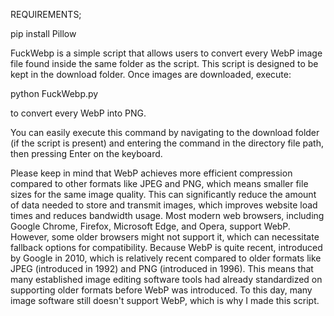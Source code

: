REQUIREMENTS;

pip install Pillow

FuckWebp is a simple script that allows users to convert every WebP image file found inside the same folder as the script. 
This script is designed to be kept in the download folder. Once images are downloaded, execute:

python FuckWebp.py

to convert every WebP into PNG.

You can easily execute this command by navigating to the download folder (if the script is present)
and entering the command in the directory file path, then pressing Enter on the keyboard.

Please keep in mind that WebP achieves more efficient compression compared to other formats like JPEG and PNG, which means smaller file sizes for the same image quality. This can significantly reduce the amount of data needed to store and transmit images, which improves website load times and reduces bandwidth usage. Most modern web browsers, including Google Chrome, Firefox, Microsoft Edge, and Opera, support WebP. However, some older browsers might not support it, which can necessitate fallback options for compatibility. Because WebP is quite recent, introduced by Google in 2010, which is relatively recent compared to older formats like JPEG (introduced in 1992) and PNG (introduced in 1996). This means that many established image editing software tools had already standardized on supporting older formats before WebP was introduced. To this day, many image software still doesn't support WebP, which is why I made this script.
